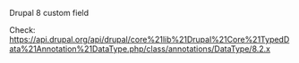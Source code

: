 Drupal 8 custom field

Check: https://api.drupal.org/api/drupal/core%21lib%21Drupal%21Core%21TypedData%21Annotation%21DataType.php/class/annotations/DataType/8.2.x